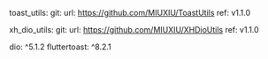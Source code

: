   toast_utils:
    git:
      url: https://github.com/MIUXIU/ToastUtils
      ref: v1.1.0
      
  xh_dio_utils:
    git:
      url: https://github.com/MIUXIU/XHDioUtils
      ref: v1.1.0
      
  dio: ^5.1.2
  fluttertoast: ^8.2.1
